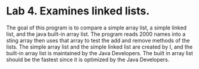 # Lab 4. Examines linked lists. 


 The goal of this program is to compare a simple array list, a simple linked list, and the java built-in array list. 
 The program reads 2000 names into a sting array then uses that array to test the add and remove methods
 of the lists. The simple array list and the simple linked list are created by I, and the built-in array list is 
 maintained by the Java Developers. The built in array list should be the fastest since it is optimized by the 
 Java Developers. 
